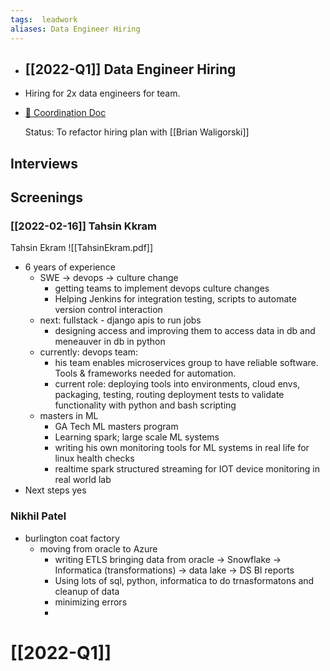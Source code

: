 ```yaml
---
tags:  leadwork
aliases: Data Engineer Hiring
---
```


- ## [[2022-Q1]] Data Engineer Hiring
- Hiring for 2x data engineers for team.
- [📝 Coordination Doc](https://docs.google.com/document/d/1khni3ItgwzlzfhZrZ4ftyBXBFk4fjKM02-NGVBC8aCI/edit#)
  
  
  Status: To refactor hiring plan with [[Brian Waligorski]]
## Interviews
## Screenings
### [[2022-02-16]] Tahsin Kkram


Tahsin Ekram
![[TahsinEkram.pdf]]
- 6 years of experience
	- SWE -> devops -> culture change
		- getting teams to implement devops culture changes
		- Helping Jenkins for integration testing, scripts to automate version control interaction
	- next: fullstack - django apis to run jobs
		- designing access and improving them to access data in db and meneauver in db in python
	- currently: devops team:
		- his team enables microservices group to have reliable software. Tools & frameworks needed for automation.
		- current role: deploying tools into environments, cloud envs, packaging, testing, routing deployment tests to validate functionality with python and bash scripting
	- masters in ML
		- GA Tech ML masters program
		- Learning spark; large scale ML systems
		- writing his own monitoring tools for ML systems in real life for linux health checks
		- realtime spark structured streaming for IOT device monitoring in real world lab
- Next steps yes
### Nikhil Patel
- burlington coat factory
	- moving from oracle to Azure
		- writing ETLS bringing data from oracle -> Snowflake -> Informatica (transformations) -> data lake -> DS BI reports
		- Using lots of sql, python, informatica to do trnasformatons and cleanup of data
		- minimizing errors
		-
# [[2022-Q1]]